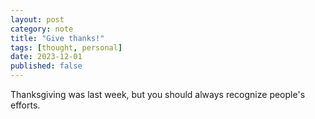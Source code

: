 ```yaml
---
layout: post
category: note
title: "Give thanks!"
tags: [thought, personal]
date: 2023-12-01
published: false
---
```

Thanksgiving was last week, but you should always recognize people's efforts.
